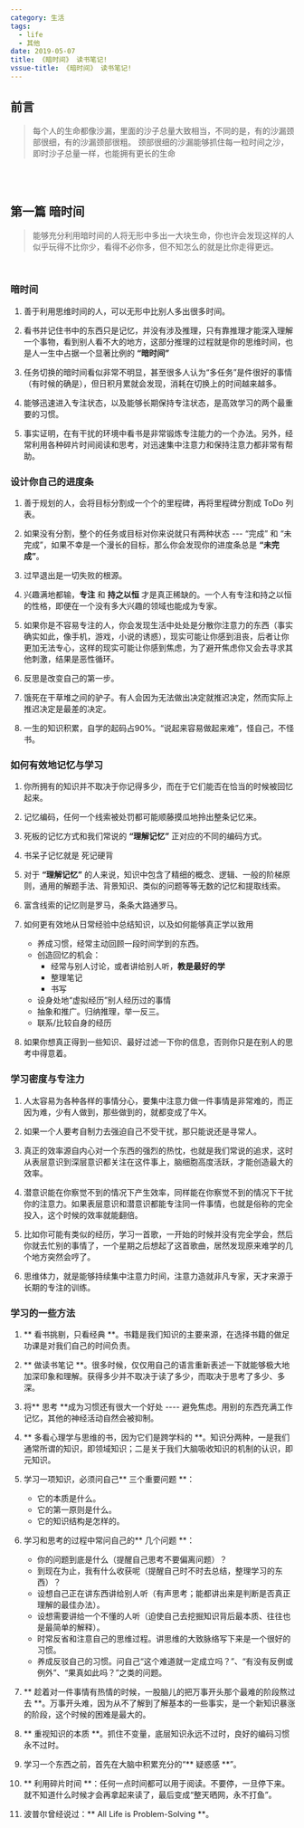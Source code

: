 ```yaml
---
category: 生活
tags:
  - life
  - 其他
date: 2019-05-07
title: 《暗时间》 读书笔记!
vssue-title: 《暗时间》 读书笔记!
---
```


## 前言
> 每个人的生命都像沙漏，里面的沙子总量大致相当，不同的是，有的沙漏颈部很细，有的沙漏颈部很粗。
> 颈部很细的沙漏能够抓住每一粒时间之沙，即时沙子总量一样，也能拥有更长的生命

<br/><br/>

## 第一篇  暗时间

> 能够充分利用暗时间的人将无形中多出一大块生命，你也许会发现这样的人似乎玩得不比你少，看得不必你多，但不知怎么的就是比你走得更远。

<br/>

### 暗时间

1. 善于利用思维时间的人，可以无形中比别人多出很多时间。

2. 看书并记住书中的东西只是记忆，并没有涉及推理，只有靠推理才能深入理解一个事物，看到别人看不大的地方，这部分推理的过程就是你的思维时间，也是人一生中占据一个显著比例的 **“暗时间”**

3. 任务切换的暗时间看似非常不明显，甚至很多人认为“多任务”是件很好的事情（有时候的确是），但日积月累就会发现，消耗在切换上的时间越来越多。

4. 能够迅速进入专注状态，以及能够长期保持专注状态，是高效学习的两个最重要的习惯。

5. 事实证明，在有干扰的环境中看书是非常锻炼专注能力的一个办法。另外，经常利用各种碎片时间阅读和思考，对迅速集中注意力和保持注意力都非常有帮助。


### 设计你自己的进度条

1. 善于规划的人，会将目标分割成一个个的里程碑，再将里程碑分割成 ToDo 列表。

2. 如果没有分割，整个的任务或目标对你来说就只有两种状态 --- “完成” 和 “未完成”，如果不幸是一个漫长的目标，那么你会发现你的进度条总是 **“未完成”**。

3. 过早退出是一切失败的根源。

4. 兴趣满地都输，**专注** 和 **持之以恒** 才是真正稀缺的。一个人有专注和持之以恒的性格，即便在一个没有多大兴趣的领域也能成为专家。

5. 如果你是不容易专注的人，你会发现生活中处处是分散你注意力的东西（事实确实如此，像手机，游戏，小说的诱惑），现实可能让你感到沮丧，后者让你更加无法专心，这样的现实可能让你感到焦虑，为了避开焦虑你又会去寻求其他刺激，结果是恶性循环。

6. 反思是改变自己的第一步。

7. 饿死在干草堆之间的驴子。有人会因为无法做出决定就推迟决定，然而实际上推迟决定是最差的决定。

8. 一生的知识积累，自学的起码占90%。“说起来容易做起来难”，怪自己，不怪书。


### 如何有效地记忆与学习

1. 你所拥有的知识并不取决于你记得多少，而在于它们能否在恰当的时候被回忆起来。

2. 记忆编码，任何一个线索被处罚都可能顺藤摸瓜地拎出整条记忆来。

3. 死板的记忆方式和我们常说的 **“理解记忆”** 正对应的不同的编码方式。

4. 书呆子记忆就是 死记硬背

5. 对于 **“理解记忆”** 的人来说，知识中包含了精细的概念、逻辑、一般的阶梯原则，通用的解题手法、背景知识、类似的问题等等无数的记忆和提取线索。

6. 富含线索的记忆则是罗马，条条大路通罗马。

7. 如何更有效地从日常经验中总结知识，以及如何能够真正学以致用
	- 养成习惯，经常主动回顾一段时间学到的东西。
	- 创造回忆的机会：
		- 经常与别人讨论，或者讲给别人听，**教是最好的学**
		- 整理笔记
		- 书写
	- 设身处地“虚拟经历”别人经历过的事情
	- 抽象和推广。归纳推理，举一反三。
	- 联系/比较自身的经历

8. 如果你想真正得到一些知识、最好过滤一下你的信息，否则你只是在别人的思考中得意着。


### 学习密度与专注力
1. 人太容易为各种各样的事情分心，要集中注意力做一件事情是非常难的，而正因为难，少有人做到，那些做到的，就都变成了牛X。

2. 如果一个人要考自制力去强迫自己不受干扰，那只能说还是寻常人。

3. 真正的效率源自内心对一个东西的强烈的热忱，也就是我们常说的追求，这时从表层意识到深层意识都关注在这件事上，脑细胞高度活跃，才能创造最大的效率。

4. 潜意识能在你察觉不到的情况下产生效率，同样能在你察觉不到的情况下干扰你的注意力。如果表层意识和潜意识都能专注同一件事情，也就是俗称的完全投入，这个时候的效率就能翻倍。

5. 比如你可能有类似的经历，学习一首歌，一开始的时候并没有完全学会，然后你就去忙别的事情了，一个星期之后想起了这首歌曲，居然发现原来难学的几个地方突然会哼了。

6. 思维体力，就是能够持续集中注意力时间，注意力造就非凡专家，天才来源于长期的专注的训练。



### 学习的一些方法
1. ** 看书挑剔，只看经典 **。书籍是我们知识的主要来源，在选择书籍的做足功课是对我们自己的时间负责。

2. ** 做读书笔记 **。很多时候，仅仅用自己的语言重新表述一下就能够极大地加深印象和理解。获得多少并不取决于读了多少，而取决于思考了多少、多深。

3. 将** 思考 **成为习惯还有很大一个好处 ---- 避免焦虑。用别的东西充满工作记忆，其他的神经活动自然会被抑制。

4. ** 多看心理学与思维的书，因为它们是跨学科的 **。知识分两种，一是我们通常所谓的知识，即领域知识；二是关于我们大脑吸收知识的机制的认识，即元知识。

5. 学习一项知识，必须问自己** 三个重要问题 **：
	* 它的本质是什么。
	* 它的第一原则是什么。
	* 它的知识结构是怎样的。

6. 学习和思考的过程中常问自己的** 几个问题 **：
	* 你的问题到底是什么（提醒自己思考不要偏离问题）？
	* 到现在为止，我有什么收获呢（提醒自己时不时去总结，整理学习的东西）？
	* 设想自己正在讲东西讲给别人听（有声思考；能都讲出来是判断是否真正理解的最佳办法）。
	* 设想需要讲给一个不懂的人听（迫使自己去挖掘知识背后最本质、往往也是最简单的解释）。
	* 时常反省和注意自己的思维过程。讲思维的大致脉络写下来是一个很好的习惯。
	* 养成反驳自己的习惯。问自己“这个难道就一定成立吗？”、“有没有反例或例外”、“果真如此吗？”之类的问题。

7. ** 趁着对一件事情有热情的时候，一股脑儿的把万事开头那个最难的阶段熬过去 **。万事开头难，因为从不了解到了解基本的一些事实，是一个新知识暴涨的阶段，这个时候的困难是最大的。

8. ** 重视知识的本质 **。抓住不变量，底层知识永远不过时，良好的编码习惯永不过时。

9. 学习一个东西之前，首先在大脑中积累充分的“** 疑惑感 **”。

10. ** 利用碎片时间 **：任何一点时间都可以用于阅读。不要停，一旦停下来。就不知道什么时候才会再拿起来读了，最后变成“整天晒网，永不打鱼”。

11. 波普尔曾经说过：** All Life is Problem-Solving **。


